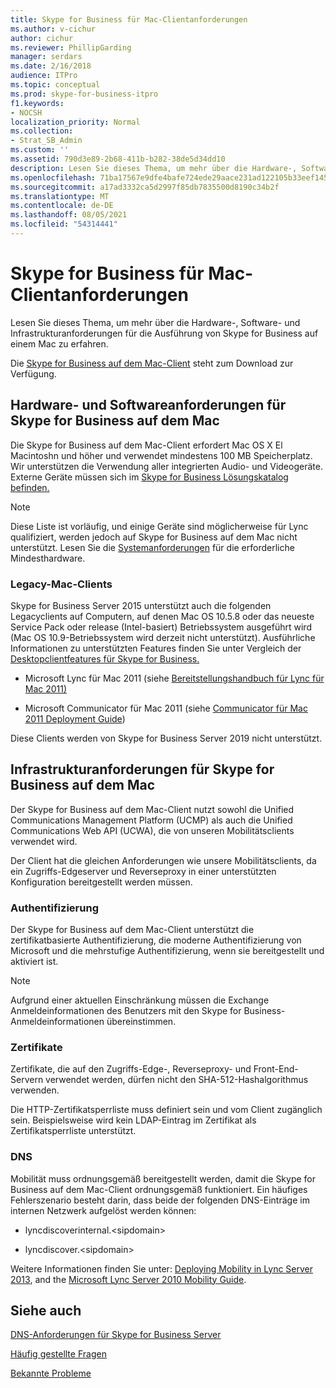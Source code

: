 ```yaml
---
title: Skype for Business für Mac-Clientanforderungen
ms.author: v-cichur
author: cichur
ms.reviewer: PhillipGarding
manager: serdars
ms.date: 2/16/2018
audience: ITPro
ms.topic: conceptual
ms.prod: skype-for-business-itpro
f1.keywords:
- NOCSH
localization_priority: Normal
ms.collection:
- Strat_SB_Admin
ms.custom: ''
ms.assetid: 790d3e89-2b68-411b-b282-38de5d34dd10
description: Lesen Sie dieses Thema, um mehr über die Hardware-, Software- und Infrastrukturanforderungen für die Ausführung von Skype for Business auf einem Mac zu erfahren.
ms.openlocfilehash: 71ba17567e9dfe4bafe724ede29aace231ad122105b33eef14550cbc781a79b1
ms.sourcegitcommit: a17ad3332ca5d2997f85db7835500d8190c34b2f
ms.translationtype: MT
ms.contentlocale: de-DE
ms.lasthandoff: 08/05/2021
ms.locfileid: "54314441"
---
```

# <a name="skype-for-business-on-mac-client-requirements"></a>Skype for Business für Mac-Clientanforderungen
 
Lesen Sie dieses Thema, um mehr über die Hardware-, Software- und Infrastrukturanforderungen für die Ausführung von Skype for Business auf einem Mac zu erfahren.
  
Die [Skype for Business auf dem Mac-Client](https://products.office.com/skype-for-business/download-app?tab=tabs-3#Mac) steht zum Download zur Verfügung.
  
## <a name="hardware-and-software-requirements-for-skype-for-business-on-mac"></a>Hardware- und Softwareanforderungen für Skype for Business auf dem Mac

Die Skype for Business auf dem Mac-Client erfordert Mac OS X El Macintoshn und höher und verwendet mindestens 100 MB Speicherplatz. Wir unterstützen die Verwendung aller integrierten Audio- und Videogeräte. Externe Geräte müssen sich im [Skype for Business Lösungskatalog befinden.](https://partnersolutions.skypeforbusiness.com/solutionscatalog) 
  
> [!NOTE]
> Diese Liste ist vorläufig, und einige Geräte sind möglicherweise für Lync qualifiziert, werden jedoch auf Skype for Business auf dem Mac nicht unterstützt. Lesen Sie die [Systemanforderungen](https://products.office.com/office-system-requirements) für die erforderliche Mindesthardware.
  
### <a name="legacy-mac-clients"></a>Legacy-Mac-Clients

Skype for Business Server 2015 unterstützt auch die folgenden Legacyclients auf Computern, auf denen Mac OS 10.5.8 oder das neueste Service Pack oder release (Intel-basiert) Betriebssystem ausgeführt wird (Mac OS 10.9-Betriebssystem wird derzeit nicht unterstützt). Ausführliche Informationen zu unterstützten Features finden Sie unter Vergleich der [Desktopclientfeatures für Skype for Business.](desktop-feature-comparison.md)
  
- Microsoft Lync für Mac 2011 (siehe [Bereitstellungshandbuch für Lync für Mac 2011)](/previous-versions/office/office-for-mac-2011/jj984275(v=office.14))
    
- Microsoft Communicator für Mac 2011 (siehe [Communicator für Mac 2011 Deployment Guide](/previous-versions/office/office-for-mac-2011/jj984270(v=office.14)))
 
Diese Clients werden von Skype for Business Server 2019 nicht unterstützt.
   
## <a name="infrastructure-requirements-for-skype-for-business-on-mac"></a>Infrastrukturanforderungen für Skype for Business auf dem Mac
<a name="Infrastructure"> </a>

Der Skype for Business auf dem Mac-Client nutzt sowohl die Unified Communications Management Platform (UCMP) als auch die Unified Communications Web API (UCWA), die von unseren Mobilitätsclients verwendet wird.
  
Der Client hat die gleichen Anforderungen wie unsere Mobilitätsclients, da ein Zugriffs-Edgeserver und Reverseproxy in einer unterstützten Konfiguration bereitgestellt werden müssen. 
  
### <a name="authentication"></a>Authentifizierung

Der Skype for Business auf dem Mac-Client unterstützt die zertifikatbasierte Authentifizierung, die moderne Authentifizierung von Microsoft und die mehrstufige Authentifizierung, wenn sie bereitgestellt und aktiviert ist.
  
> [!NOTE]
> Aufgrund einer aktuellen Einschränkung müssen die Exchange Anmeldeinformationen des Benutzers mit den Skype for Business-Anmeldeinformationen übereinstimmen. 
  
### <a name="certificates"></a>Zertifikate

Zertifikate, die auf den Zugriffs-Edge-, Reverseproxy- und Front-End-Servern verwendet werden, dürfen nicht den SHA-512-Hashalgorithmus verwenden.
  
Die HTTP-Zertifikatsperrliste muss definiert sein und vom Client zugänglich sein. Beispielsweise wird kein LDAP-Eintrag im Zertifikat als Zertifikatsperrliste unterstützt.
  
### <a name="dns"></a>DNS

Mobilität muss ordnungsgemäß bereitgestellt werden, damit die Skype for Business auf dem Mac-Client ordnungsgemäß funktioniert. Ein häufiges Fehlerszenario besteht darin, dass beide der folgenden DNS-Einträge im internen Netzwerk aufgelöst werden können:
  
- lyncdiscoverinternal.\<sipdomain\>
    
- lyncdiscover.\<sipdomain\>
    
Weitere Informationen finden Sie unter: [Deploying Mobility in Lync Server 2013](/previous-versions/office/lync-server-2013/lync-server-2013-deploying-mobility), and the [Microsoft Lync Server 2010 Mobility Guide](https://go.microsoft.com/fwlink//p/?LinkId=798226).
  
## <a name="see-also"></a>Siehe auch
<a name="Infrastructure"> </a>

[DNS-Anforderungen für Skype for Business Server](../../plan-your-deployment/network-requirements/dns.md)

[Häufig gestellte Fragen](https://go.microsoft.com/fwlink/p/?LinkId=798227)
  
[Bekannte Probleme](https://go.microsoft.com/fwlink/p/?LinkId=798228)
